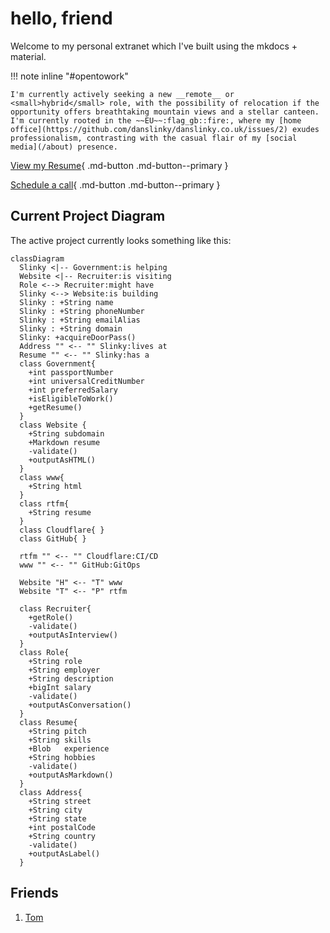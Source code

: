 # hello, friend

Welcome to my personal extranet which I've built using the mkdocs + material.

!!! note inline "#opentowork"

    I'm currently actively seeking a new __remote__ or <small>hybrid</small> role, with the possibility of relocation if the opportunity offers breathtaking mountain views and a stellar canteen. I'm currently rooted in the ~~EU~~:flag_gb::fire:, where my [home office](https://github.com/danslinky/danslinky.co.uk/issues/2) exudes professionalism, contrasting with the casual flair of my [social media](/about) presence.

[View my Resume](/resumes/markdown){ .md-button .md-button--primary }

[Schedule a call](https://cal.com/danslinky){ .md-button .md-button--primary }

## Current Project Diagram

The active project currently looks something like this:

``` mermaid
classDiagram
  Slinky <|-- Government:is helping
  Website <|-- Recruiter:is visiting
  Role <--> Recruiter:might have
  Slinky <--> Website:is building
  Slinky : +String name
  Slinky : +String phoneNumber
  Slinky : +String emailAlias
  Slinky : +String domain
  Slinky: +acquireDoorPass()
  Address "" <-- "" Slinky:lives at
  Resume "" <-- "" Slinky:has a
  class Government{
    +int passportNumber
    +int universalCreditNumber
    +int preferredSalary
    +isEligibleToWork()
    +getResume()
  }
  class Website {
    +String subdomain
    +Markdown resume
    -validate()
    +outputAsHTML()
  }
  class www{
    +String html
  }
  class rtfm{
    +String resume
  }
  class Cloudflare{ }
  class GitHub{ }

  rtfm "" <-- "" Cloudflare:CI/CD
  www "" <-- "" GitHub:GitOps
  
  Website "H" <-- "T" www
  Website "T" <-- "P" rtfm
  
  class Recruiter{
    +getRole()
    -validate()
    +outputAsInterview()
  }
  class Role{
    +String role
    +String employer
    +String description
    +bigInt salary
    -validate()
    +outputAsConversation()
  }
  class Resume{
    +String pitch
    +String skills
    +Blob   experience
    +String hobbies
    -validate()
    +outputAsMarkdown()
  }
  class Address{
    +String street
    +String city
    +String state
    +int postalCode
    +String country
    -validate()
    +outputAsLabel()  
  }
```

## Friends

 1. [Tom](https://en.wikipedia.org/wiki/Tom_Anderson)
 